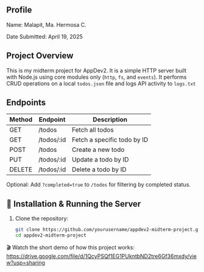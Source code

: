 ## Profile

Name: Malapit, Ma. Hermosa C.

Date Submitted: April 19, 2025

## Project Overview

This is my midterm project for AppDev2. It is a simple HTTP server built with Node.js using core modules only (`http`, `fs`, and `events`). It performs CRUD operations on a local `todos.json` file and logs API activity to `logs.txt`

## Endpoints

| Method | Endpoint      | Description                       |
|--------|---------------|-----------------------------------|
| GET    | /todos        | Fetch all todos                   |
| GET    | /todos/:id    | Fetch a specific todo by ID       |
| POST   | /todos        | Create a new todo                 |
| PUT    | /todos/:id    | Update a todo by ID               |
| DELETE | /todos/:id    | Delete a todo by ID               |

Optional: Add `?completed=true` to `/todos` for filtering by completed status.

## 🚀 Installation & Running the Server

1. Clone the repository:
   ```bash
   git clone https://github.com/yourusername/appdev2-midterm-project.git
   cd appdev2-midterm-project

🎬 Watch the short demo of how this project works:
https://drive.google.com/file/d/1QcyPSQf1EG1PUkntbND2tre6Gf36mxdy/view?usp=sharing
